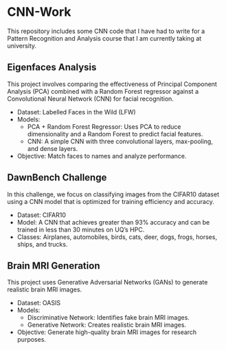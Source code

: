 # CNN-Work
This repository includes some CNN code that I have had to write for a Pattern Recognition and Analysis course that I am currently taking at university.


## Eigenfaces Analysis
This project involves comparing the effectiveness of Principal Component Analysis (PCA) combined with a Random Forest regressor against a Convolutional Neural Network (CNN) for facial recognition.

* Dataset: Labelled Faces in the Wild (LFW)
* Models:
   * PCA + Random Forest Regressor: Uses PCA to reduce dimensionality and a Random Forest to predict facial features.
   * CNN: A simple CNN with three convolutional layers, max-pooling, and dense layers.
* Objective: Match faces to names and analyze performance.


## DawnBench Challenge
In this challenge, we focus on classifying images from the CIFAR10 dataset using a CNN model that is optimized for training efficiency and accuracy.

* Dataset: CIFAR10
* Model: A CNN that achieves greater than 93% accuracy and can be trained in less than 30 minutes on UQ’s HPC.
* Classes: Airplanes, automobiles, birds, cats, deer, dogs, frogs, horses, ships, and trucks.

## Brain MRI Generation
This project uses Generative Adversarial Networks (GANs) to generate realistic brain MRI images.

* Dataset: OASIS
* Models: 
   * Discriminative Network: Identifies fake brain MRI images.
   * Generative Network: Creates realistic brain MRI images.
* Objective: Generate high-quality brain MRI images for research purposes.
